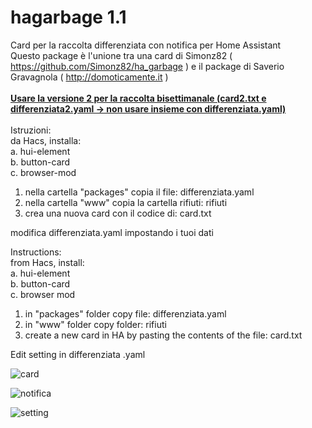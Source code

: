 # hagarbage 1.1
Card per la raccolta differenziata con notifica per Home Assistant<br>
Questo package è l'unione tra una card di Simonz82 ( https://github.com/Simonz82/ha_garbage ) e il package di Saverio Gravagnola ( http://domoticamente.it  )<br><br>
<u><b>Usare la versione 2 per la raccolta bisettimanale (card2.txt e differenziata2.yaml -> non usare insieme con differenziata.yaml)</u></b><br><br>
Istruzioni: <br>
da Hacs, installa: <br>
a. hui-element <br>
b. button-card <br>
c. browser-mod <br>
1) nella cartella "packages" copia il file: differenziata.yaml <br>
2) nella cartella "www" copia la cartella rifiuti: rifiuti <br>
3) crea una nuova card con il codice di: card.txt <br>

modifica differenziata.yaml impostando i tuoi dati<br>

Instructions: <br>
from Hacs, install: <br>
a. hui-element <br>
b. button-card <br>
c. browser mod <br>
1) in "packages" folder copy file: differenziata.yaml <br>
2) in "www" folder copy folder: rifiuti <br>
3) create a new card in HA by pasting the contents of the file: card.txt <br>

Edit setting in differenziata .yaml<br>

![card](https://github.com/user-attachments/assets/c9bd0372-721d-4998-b5fa-534803e90cac)

![notifica](https://github.com/user-attachments/assets/01f6e109-1018-4799-b08a-c6b538006398)

![setting](https://github.com/user-attachments/assets/07f3e42b-bd36-4a93-8b4b-62851a3bbbce)
